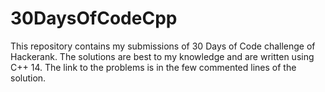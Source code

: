 # 30DaysOfCodeCpp
This repository contains my submissions of 30 Days of Code challenge of Hackerank. The solutions are best to my knowledge and are written using C++ 14. 
The link to the problems is in the few commented lines of the solution.  
